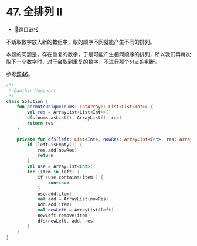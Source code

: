 # 47. 全排列 II

- [🔗题目链接](https://leetcode-cn.com/problems/permutations-ii/)

不断取数字放入新的数组中，取的顺序不同就能产生不同的排列。

本题的问题是，存在重复的数字，于是可能产生相同顺序的排列，所以我们再每次取下一个数字时，对于会取到重复的数字，不进行那个分支的判断。

参考[题46](0046.permutations.md)。

```kotlin
/**
 * @author Yananart
 */
class Solution {
    fun permuteUnique(nums: IntArray): List<List<Int>> {
        val res = ArrayList<List<Int>>()
        dfs(nums.asList(), ArrayList(), res)
        return res
    }

    private fun dfs(left: List<Int>, nowRes: ArrayList<Int>, res: ArrayList<List<Int>>) {
        if (left.isEmpty()) {
            res.add(nowRes)
            return
        }
        val use = ArrayList<Int>()
        for (item in left) {
            if (use.contains(item)) {
                continue
            }
            use.add(item)
            val add = ArrayList(nowRes)
            add.add(item)
            val newLeft = ArrayList(left)
            newLeft.remove(item)
            dfs(newLeft, add, res)
        }
    }
}
```
